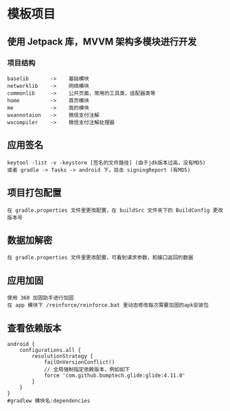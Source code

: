 # 模板项目
## 使用 Jetpack 库，MVVM 架构多模块进行开发

### 项目结构
    baselib       ->    基础模块
    networklib    ->    网络模块
    commonlib     ->    公共页面，常用的工具类，适配器类等
    home          ->    首页模块
    me            ->    我的模块
    wxannotaion   ->    微信支付注解
    wxcompiler    ->    微信支付注解处理器

## 应用签名
    keytool -list -v -keystore [签名的文件路径] (由于jdk版本过高，没有MD5)
    或者 gradle -> Tasks -> android 下，双击 signingReport (有MD5)
## 项目打包配置
    在 gradle.properties 文件里更改配置，在 buildSrc 文件夹下的 BuildConfig 更改版本号
## 数据加解密
    在 gradle.properties 文件里更改配置，可看到请求参数，和接口返回的数据
## 应用加固
    使用 360 加固助手进行加固
    在 app 模块下 /reinforce/reinforce.bat 里动态修改每次需要加固的apk安装包
## 查看依赖版本
    android {
        configurations.all {
            resolutionStrategy {
                failOnVersionConflict()
                // 全局强制指定依赖版本，例如如下
                force 'com.github.bumptech.glide:glide:4.11.0'
            }
        }
    }
    #gradlew 模块名:dependencies